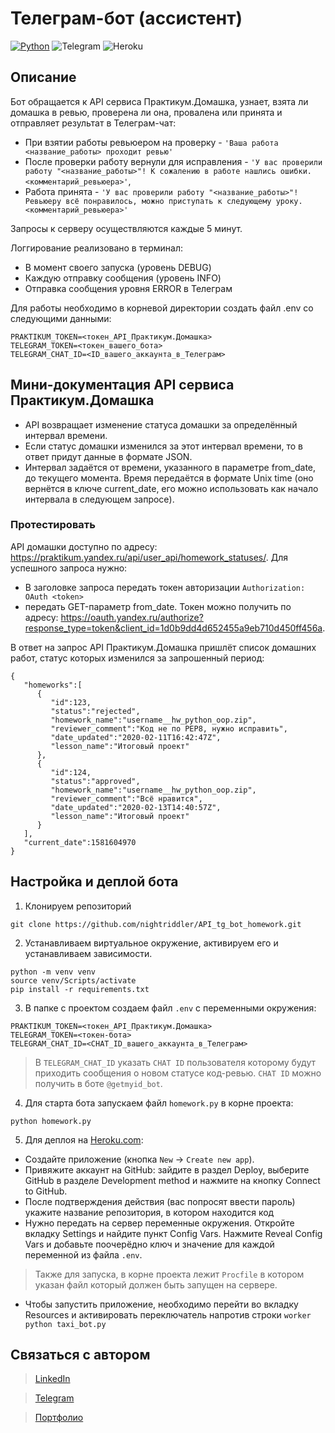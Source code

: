 # Телеграм-бот (ассистент)

[![Python](https://img.shields.io/badge/-Python-464646?style=flat-square&logo=Python)](https://www.python.org/)
![Telegram](https://img.shields.io/badge/Telegram-2CA5E0?style=flat-square&logo=telegram)
![Heroku](https://img.shields.io/badge/heroku-%23430098.svg?style=flat-square&logo=heroku&logoColor=white)


## Описание
Бот обращается к API сервиса Практикум.Домашка, узнает, взята ли домашка в ревью, проверена ли она, провалена или принята и отправляет результат в Телеграм-чат:

- При взятии работы ревьюером на проверку - ```'Ваша работа <название_работы> проходит ревью'```
- После проверки работу вернули для исправления - ```'У вас проверили работу "<название_работы>"! К сожалению в работе нашлись ошибки.<комментарий_ревьюера>'```,
- Работа принята - ```'У вас проверили работу "<название_работы>"! Ревьюеру всё понравилось, можно приступать к следующему уроку.<комментарий_ревьюера>'```

Запросы к серверу осуществляются каждые 5 минут.

Логгирование реализовано в терминал:
- В момент своего запуска (уровень DEBUG)
- Каждую отправку сообщения (уровень INFO) 
- Отправка сообщения уровня ERROR  в Телеграм

Для работы необходимо в корневой директории создать файл .env со следующими данными:

```
PRAKTIKUM_TOKEN=<токен_API_Практикум.Домашка>
TELEGRAM_TOKEN=<токен_вашего_бота>
TELEGRAM_CHAT_ID=<ID_вашего_аккаунта_в_Телеграм>
```
## Мини-документация API сервиса Практикум.Домашка

- API возвращает изменение статуса домашки за определённый интервал времени.
- Если статус домашки изменился за этот интервал времени, то в ответ придут данные в формате JSON.
- Интервал задаётся от времени, указанного в параметре from_date, до текущего момента. Время передаётся в формате Unix time (оно вернётся в ключе current_date, его можно использовать как начало интервала в следующем запросе).

### Протестировать

API домашки доступно по адресу: https://praktikum.yandex.ru/api/user_api/homework_statuses/.
Для успешного запроса нужно:
- В заголовке запроса передать токен авторизации ```Authorization: OAuth <token>```
- передать GET-параметр from_date.
Токен можно получить по адресу: https://oauth.yandex.ru/authorize?response_type=token&client_id=1d0b9dd4d652455a9eb710d450ff456a.


В ответ на запрос API Практикум.Домашка пришлёт список домашних работ, статус которых изменился за запрошенный период:

```
{
   "homeworks":[
      {
         "id":123,
         "status":"rejected",
         "homework_name":"username__hw_python_oop.zip",
         "reviewer_comment":"Код не по PEP8, нужно исправить",
         "date_updated":"2020-02-11T16:42:47Z",
         "lesson_name":"Итоговый проект"
      },
      {
         "id":124,
         "status":"approved",
         "homework_name":"username__hw_python_oop.zip",
         "reviewer_comment":"Всё нравится",
         "date_updated":"2020-02-13T14:40:57Z",
         "lesson_name":"Итоговый проект"
      }
   ],
   "current_date":1581604970
}
```

## Настройка и деплой бота
1. Клонируем репозиторий 
```
git clone https://github.com/nightriddler/API_tg_bot_homework.git
```
2. Устанавливаем виртуальное окружение, активируем его и устанавливаем зависимости.
```
python -m venv venv
source venv/Scripts/activate 
pip install -r requirements.txt
```
3. В папке с проектом создаем файл `.env` с переменными окружения:
```
PRAKTIKUM_TOKEN=<токен_API_Практикум.Домашка>
TELEGRAM_TOKEN=<токен-бота>
TELEGRAM_CHAT_ID=<CHAT_ID_вашего_аккаунта_в_Телеграм>
```
>В `TELEGRAM_CHAT_ID` указать `CHAT ID` пользователя которому будут приходить сообщения о новом статусе код-ревью. `CHAT ID` можно получить в боте `@getmyid_bot`.
4. Для старта бота запускаем файл `homework.py` в корне проекта: 
```
python homework.py
```
5. Для деплоя на [Heroku.com](https://heroku.com):
- Создайте приложение (кнопка `New` → `Create new app`).
- Привяжите аккаунт на GitHub: зайдите в раздел Deploy, выберите GitHub в разделе Development method и нажмите на кнопку Connect to GitHub.
- После подтверждения действия (вас попросят ввести пароль) укажите название репозитория, в котором находится код
- Нужно передать на сервер переменные окружения. Откройте вкладку Settings и найдите пункт Config Vars. Нажмите Reveal Config Vars и добавьте поочерёдно ключ и значение для каждой переменной из файла `.env`.
>Также для запуска, в корне проекта лежит `Procfile` в котором указан файл который должен быть запущен на сервере.
- Чтобы запустить приложение, необходимо перейти во вкладку Resources и активировать переключатель напротив строки `worker python taxi_bot.py`

## Связаться с автором
>[LinkedIn](http://linkedin.com/in/aizi)

>[Telegram](https://t.me/nightriddler)

>[Портфолио](https://github.com/nightriddler)
